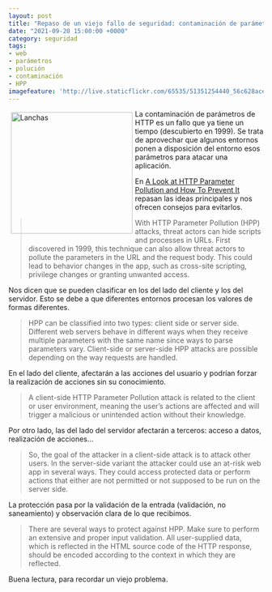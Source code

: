 ```yaml
---
layout: post
title: "Repaso de un viejo fallo de seguridad: contaminación de parámetros de HTTP"
date: "2021-09-20 15:00:00 +0000"
category: seguridad
tags:
- web
- parámetros
- polución
- contaminación
- HPP
imagefeature: 'http://live.staticflickr.com/65535/51351254440_56c628ace6.jpg'
---
```

<a href="https://www.flickr.com/photos/fernand0/51351254440/" title="Lanchas "><img src="http://live.staticflickr.com/65535/51351254440_56c628ace6.jpg" alt="Lanchas " width="240" style="float:left; margin:5px"></a>
La contaminación de parámetros de HTTP es un fallo que ya tiene un tiempo (descubierto en 1999). Se trata de aprovechar que algunos entornos ponen a disposición del entorno esos parámetros para atacar una aplicación.

En [A Look at HTTP Parameter Pollution and How To Prevent It](https://securityintelligence.com/posts/how-to-prevent-http-parameter-pollution/) repasan las ideas principales y nos ofrecen consejos para evitarlos.

> With HTTP Parameter Pollution (HPP) attacks, threat actors can hide scripts and processes in URLs. First discovered in 1999, this technique can also allow threat actors to pollute the parameters in the URL and the request body. This could lead to behavior changes in the app, such as cross-site scripting, privilege changes or granting unwanted access.

Nos dicen que se pueden clasificar en los del lado del cliente y los del servidor. Esto se debe a que diferentes entornos procesan los valores de formas diferentes.

> HPP can be classified into two types: client side or server side. Different web servers behave in different ways when they receive multiple parameters with the same name since ways to parse parameters vary. Client-side or server-side HPP attacks are possible depending on the way requests are handled.

En el lado del cliente, afectarán a las acciones del usuario y podrían forzar la realización de acciones sin su conocimiento.

> A client-side HTTP Parameter Pollution attack is related to the client or user environment, meaning the user’s actions are affected and will trigger a malicious or unintended action without their knowledge.

Por otro lado, las del lado del servidor afectarán a terceros: acceso a datos, realización de acciones...

> So, the goal of the attacker in a client-side attack is to attack other users. In the server-side variant the attacker could use an at-risk web app in several ways. They could access protected data or perform actions that either are not permitted or not supposed to be run on the server side.

La protección pasa por la validación de la entrada (validación, no saneamiento) y observación clara de lo que recibimos.

> There are several ways to protect against HPP. Make sure to perform an extensive and proper input validation. All user-supplied data, which is reflected in the HTML source code of the HTTP response, should be encoded according to the context in which they are reflected.

Buena lectura, para recordar un viejo problema.

>



